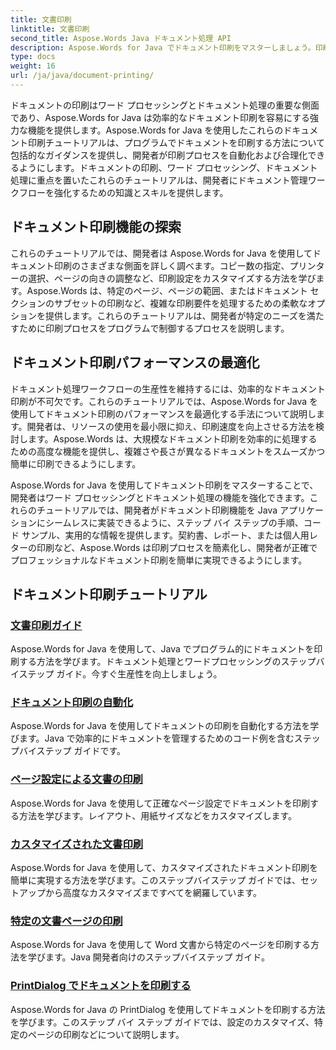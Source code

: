 ```yaml
---
title: 文書印刷
linktitle: 文書印刷
second_title: Aspose.Words Java ドキュメント処理 API
description: Aspose.Words for Java でドキュメント印刷をマスターしましょう。印刷設定を自動化し、パフォーマンスを最適化し、プロフェッショナルな結果を簡単に実現します。
type: docs
weight: 16
url: /ja/java/document-printing/
---
```


ドキュメントの印刷はワード プロセッシングとドキュメント処理の重要な側面であり、Aspose.Words for Java は効率的なドキュメント印刷を容易にする強力な機能を提供します。Aspose.Words for Java を使用したこれらのドキュメント印刷チュートリアルは、プログラムでドキュメントを印刷する方法について包括的なガイダンスを提供し、開発者が印刷プロセスを自動化および合理化できるようにします。ドキュメントの印刷、ワード プロセッシング、ドキュメント処理に重点を置いたこれらのチュートリアルは、開発者にドキュメント管理ワークフローを強化するための知識とスキルを提供します。

## ドキュメント印刷機能の探索

これらのチュートリアルでは、開発者は Aspose.Words for Java を使用してドキュメント印刷のさまざまな側面を詳しく調べます。コピー数の指定、プリンターの選択、ページの向きの調整など、印刷設定をカスタマイズする方法を学びます。Aspose.Words は、特定のページ、ページの範囲、またはドキュメント セクションのサブセットの印刷など、複雑な印刷要件を処理するための柔軟なオプションを提供します。これらのチュートリアルは、開発者が特定のニーズを満たすために印刷プロセスをプログラムで制御するプロセスを説明します。

## ドキュメント印刷パフォーマンスの最適化

ドキュメント処理ワークフローの生産性を維持するには、効率的なドキュメント印刷が不可欠です。これらのチュートリアルでは、Aspose.Words for Java を使用してドキュメント印刷のパフォーマンスを最適化する手法について説明します。開発者は、リソースの使用を最小限に抑え、印刷速度を向上させる方法を検討します。Aspose.Words は、大規模なドキュメント印刷を効率的に処理するための高度な機能を提供し、複雑さや長さが異なるドキュメントをスムーズかつ簡単に印刷できるようにします。

Aspose.Words for Java を使用してドキュメント印刷をマスターすることで、開発者はワード プロセッシングとドキュメント処理の機能を強化できます。これらのチュートリアルでは、開発者がドキュメント印刷機能を Java アプリケーションにシームレスに実装できるように、ステップ バイ ステップの手順、コード サンプル、実用的な情報を提供します。契約書、レポート、または個人用レターの印刷など、Aspose.Words は印刷プロセスを簡素化し、開発者が正確でプロフェッショナルなドキュメント印刷を簡単に実現できるようにします。

## ドキュメント印刷チュートリアル

### [文書印刷ガイド](./guide-to-document-printing/)
Aspose.Words for Java を使用して、Java でプログラム的にドキュメントを印刷する方法を学びます。ドキュメント処理とワードプロセッシングのステップバイステップ ガイド。今すぐ生産性を向上しましょう。
### [ドキュメント印刷の自動化](./automating-document-printing/)
Aspose.Words for Java を使用してドキュメントの印刷を自動化する方法を学びます。Java で効率的にドキュメントを管理するためのコード例を含むステップバイステップ ガイドです。
### [ページ設定による文書の印刷](./printing-documents-page-setup/)
Aspose.Words for Java を使用して正確なページ設定でドキュメントを印刷する方法を学びます。レイアウト、用紙サイズなどをカスタマイズします。
### [カスタマイズされた文書印刷](./customized-document-printing/)
Aspose.Words for Java を使用して、カスタマイズされたドキュメント印刷を簡単に実現する方法を学びます。このステップバイステップ ガイドでは、セットアップから高度なカスタマイズまですべてを網羅しています。
### [特定の文書ページの印刷](./printing-specific-document-pages/)
Aspose.Words for Java を使用して Word 文書から特定のページを印刷する方法を学びます。Java 開発者向けのステップバイステップ ガイド。
### [PrintDialog でドキュメントを印刷する](./print-document-printdialog/)
Aspose.Words for Java の PrintDialog を使用してドキュメントを印刷する方法を学びます。このステップ バイ ステップ ガイドでは、設定のカスタマイズ、特定のページの印刷などについて説明します。